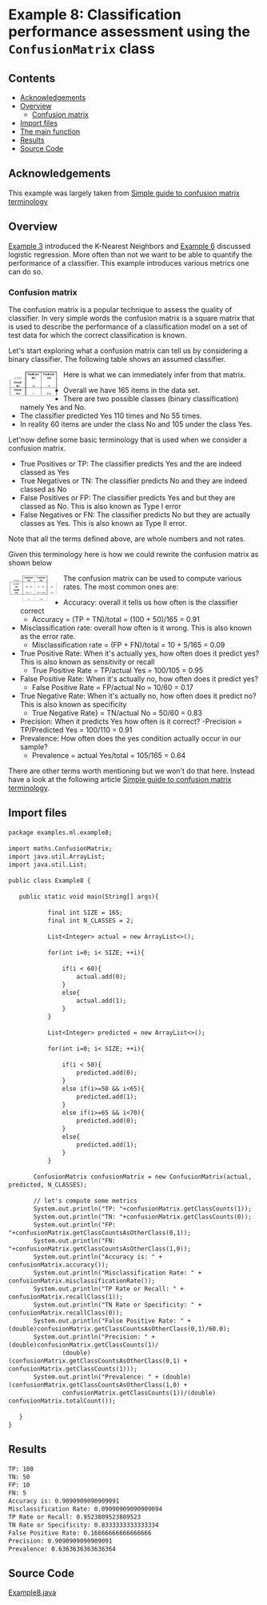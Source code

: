# Example 8: Classification performance assessment using the ```ConfusionMatrix``` class

## Contents
 * [Acknowledgements](#acknowledgement)
 * [Overview](#overview) 
     * [Confusion matrix](#confusion_matrix)
 * [Import files](#include_files)
 * [The main function](#m_func)
 * [Results](#results)
 * [Source Code](#source_code)
 
 ## <a name="acknowledgement"></a> Acknowledgements
 
 This example was largely taken from <a href="https://www.dataschool.io/simple-guide-to-confusion-matrix-terminology/"> Simple guide to confusion matrix terminology</a>
 
 ## <a name="overview"></a> Overview
 
 <a href="../example3/example.md">Example 3</a> introduced the K-Nearest Neighbors and <a href="../example6/example.md">Example 6</a> discussed logistic regression.
 More often than not we want to be able to quantify the performance of a classifier.
 This example introduces various metrics one can do so.
 
 ### <a name="confusion_matrix"></a> Confusion matrix
 
 The confusion matrix is a popular technique to assess the quality of classifier.
 In very simple words the confusion matrix is a square matrix that is used to describe the
 performance of a classification model on a set of test data for which the correct classification
 is known. 
 
 Let's start exploring what a confusion matrix can tell us by considering a binary classifier.
 The following table shows an assumed classifier. 

 <img src="confusion_matrix_simple2.png"
      alt="Confusion Matrix"
      style="float: left; margin-right: 10px; width: 100px;" />
 
Here is what we can immediately infer from that matrix.
  
- Overall we have 165 items in the data set.
- There are two possible classes (binary classification) namely Yes and No.
- The classifier predicted Yes 110 times and No 55 times.
- In reality 60 items are under the class No and 105 under the class Yes.
 
Let'now define some basic terminology that is used when we consider a confusion matrix.
 
- True Positives or TP: The classifier predicts Yes and the are indeed classed as Yes
- True Negatives or TN: The classifier predicts No and they are indeed classed as No
- False Positives or FP: The classifier predicts Yes and but they are  classed as No. This is also known as Type I error
- False Negatives or FN: The classifier predicts No but they are actually classes as Yes. This is also known as Type II error.
  
 Note that all the terms defined above, are whole numbers and not rates.

 Given this terminology here is how we could rewrite the confusion matrix as shown below
 
 <img src="confusion_matrix2.png"
      alt="Confusion Matrix"
      style="float: left; margin-right: 10px; width: 100px;" />
 
 The confusion matrix can be used to compute various rates. The most common ones are:
 
 
- Accuracy: overall it tells us how often is the classifier correct
    - Accuracy = (TP + TN)/total = (100 + 50)/165 = 0.91
- Misclassification rate: overall how often is it wrong. This is also known as the error rate.
    - Misclassification rate = (FP + FN)/total = 10 + 5/165 = 0.09
- True Positive Rate: When it's actually yes, how often does it predict yes? This is also known as sensitivity or recall
    - True Positive Rate = TP/actual Yes = 100/105 = 0.95
- False Positive Rate: When it's actually no, how often does it predict yes? 
    - False Positive Rate = FP/actual No = 10/60 = 0.17
- True Negative Rate: When it's actually no, how often does it predict no? This is also known as specificity
    - True Negative Rate} = TN/actual No = 50/60 = 0.83
- Precision: When it predicts Yes how often is it correct?
    -Precision = TP/Predicted Yes = 100/110 = 0.91
- Prevalence: How often does the yes condition actually occur in our sample?
    - Prevalence = actual Yes/total = 105/165 = 0.64
 
There are other terms worth mentioning but we won't do that here. Instead have a look at 
the following article <a href="https://www.dataschool.io/simple-guide-to-confusion-matrix-terminology/"> Simple guide to confusion matrix terminology</a>.

 
 ## <a name="include_files"></a> Import files
 
 ```
package examples.ml.example8;

import maths.ConfusionMatrix;
import java.util.ArrayList;
import java.util.List;

public class Example8 {

    public static void main(String[] args){

            final int SIZE = 165;
            final int N_CLASSES = 2;

            List<Integer> actual = new ArrayList<>();

            for(int i=0; i< SIZE; ++i){

                if(i < 60){
                    actual.add(0);
                }
                else{
                    actual.add(1);
                }
            }

            List<Integer> predicted = new ArrayList<>();

            for(int i=0; i< SIZE; ++i){

                if(i < 50){
                    predicted.add(0);
                }
                else if(i>=50 && i<65){
                    predicted.add(1);
                }
                else if(i>=65 && i<70){
                    predicted.add(0);
                }
                else{
                    predicted.add(1);
                }
            }

        ConfusionMatrix confusionMatrix = new ConfusionMatrix(actual, predicted, N_CLASSES);

        // let's compute some metrics
        System.out.println("TP: "+confusionMatrix.getClassCounts(1));
        System.out.println("TN: "+confusionMatrix.getClassCounts(0));
        System.out.println("FP: "+confusionMatrix.getClassCountsAsOtherClass(0,1));
        System.out.println("FN: "+confusionMatrix.getClassCountsAsOtherClass(1,0));
        System.out.println("Accuracy is: " + confusionMatrix.accuracy());
        System.out.println("Misclassification Rate: " + confusionMatrix.misclassificationRate());
        System.out.println("TP Rate or Recall: " + confusionMatrix.recallClass(1));
        System.out.println("TN Rate or Specificity: " + confusionMatrix.recallClass(0));
        System.out.println("False Positive Rate: " + (double)confusionMatrix.getClassCountsAsOtherClass(0,1)/60.0);
        System.out.println("Precision: " + (double)confusionMatrix.getClassCounts(1)/
                (double) (confusionMatrix.getClassCountsAsOtherClass(0,1) + confusionMatrix.getClassCounts(1)));
        System.out.println("Prevalence: " + (double)(confusionMatrix.getClassCountsAsOtherClass(1,0) +
                confusionMatrix.getClassCounts(1))/(double) confusionMatrix.totalCount());

    }
}
 ```
 
 ## <a name="results"></a> Results
 
 ```
TP: 100
TN: 50
FP: 10
FN: 5
Accuracy is: 0.9090909090909091
Misclassification Rate: 0.09090909090909094
TP Rate or Recall: 0.9523809523809523
TN Rate or Specificity: 0.8333333333333334
False Positive Rate: 0.16666666666666666
Precision: 0.9090909090909091
Prevalence: 0.6363636363636364

 ```
 
 ## <a name="source_code"></a> Source Code
 
 <a href="Example8.java">Example8.java</a>
